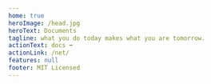 ```yaml
---
home: true
heroImage: /head.jpg
heroText: Documents
tagline: what you do today makes what you are tomorrow.
actionText: docs ➡
actionLink: /net/
features: null
footer: MIT Licensed 
---
```

